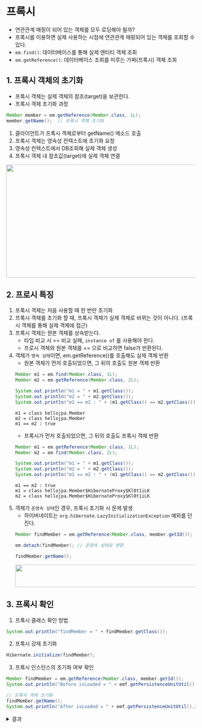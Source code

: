 # 프록시
* 연관관계 매핑이 되어 있는 객체를 모두 로딩해야 될까?
* 프록시를 이용하면 실제 사용하는 시점에 연관관계 매핑되어 있는 객체를 조회할 수 있다.
* `em.find()`: 데이터베이스를 통해 실제 엔티티 객체 조회
* `em.getReference()`: 데이터베이스 조회를 미루는 가짜(프록시) 객체 조회

## 1. 프록시 객체의 초기화
* 프록시 객체는 실제 객체의 참조(target)을 보관한다.
* 프록시 객체 초기화 과정
```java
Member member = em.getReference(Member.class, 1L);
member.getName();  // 프록시 객체 초기화
```
1. 클라이언트가 프록시 객체로부터 getName() 메소드 호출
2. 프록시 객체는 영속성 컨텍스트에 초기화 요청
3. 영속성 컨텍스트에서 DB조회해 실제 객체 생성
4. 프록시 객체 내 참조값(target)에 실제 객체 연결

<img src="https://user-images.githubusercontent.com/50009240/214908150-e39664a8-e744-47f1-85b2-05f122d13fde.png" width="530" height="300">

## 2. 프로시 특징
1. 프록시 객체는 처음 사용할 때 한 번만 초기화
2. 프록시 객체를 초기화 할 때, 프록시 객체가 실제 객체로 바뀌는 것이 아니다. (프록시 객체를 통해 실제 객체에 접근)
4. 프록시 객체는 원본 객체를 상속받는다.
    * 타입 비교 시 == 비교 실패, `instance of` 를 사용해야 한다.
    * 프로시 객체와 원본 객체를 == 으로 비교하면 false가 반환된다.
5. 객체가 `영속 상태`이면, em.getReference()를 호출해도 실제 객체 반환
    * 원본 객체가 먼저 호출되었으면, 그 뒤의 호출도 원본 객체 반환
    ```java
    Member m1 = em.find(Member.class, 1L);
    Member m2 = em.getReference(Member.class, 2L);

    System.out.println("m1 = " + m1.getClass());
    System.out.println("m2 = " + m2.getClass());
    System.out.println("m1 == m2 : " + (m1.getClass() == m2.getClass()));

    ```
    ```
    m1 = class hellojpa.Member
    m2 = class hellojpa.Member
    m1 == m2 : true
    ```
    * 프록시가 먼저 호출되었으면, 그 뒤의 호출도 프록시 객체 반환
    ```java
    Member m1 = em.getReference(Member.class, 1L);
    Member m2 = em.find(Member.class, 2L);

    System.out.println("m1 = " + m1.getClass());
    System.out.println("m2 = " + m2.getClass());
    System.out.println("m1 == m2 : " + (m1.getClass() == m2.getClass()));
    ```
    ```
    m1 == m2 : true
    m1 = class hellojpa.Member$HibernateProxy$Kl0t1iLK
    m2 = class hellojpa.Member$HibernateProxy$Kl0t1iLK
    ```
6. 객체가 `준영속 상태`인 경우, 프록시 초기화 시 문제 발생
    * 하이버네이트는 `org.hibernate.LazyInitializationException` 예외를 던진다.
    ```java
    Member findMember = em.getReference(Member.class, member.getId());

    em.detach(findMember); // 준영속 상태로 변환

    findMember.getName();
    ```
    <img src="https://user-images.githubusercontent.com/50009240/214890737-7ba2d5d1-56a2-4172-966c-213351618d39.png" width="850" height="60">

## 3. 프록시 확인
1. 프록시 클래스 확인 방법
```java
System.out.println("findMember = " + findMember.getClass());
```
2. 프록시 강제 초기화
```java
Hibernate.initialize(findMember);
```
3. 프록시 인스턴스의 초기화 여부 확인
```java
Member findMember = em.getReference(Member.class, member.getId());
System.out.println("Before isLoaded = " + emf.getPersistenceUnitUtil().isLoaded(findMember));

// 프록시 객체 초기화
findMember.getName();
System.out.println("After isLoaded = " + emf.getPersistenceUnitUtil().isLoaded(findMember));
```
<details>
<summary>결과</summary>
<div markdown="1">

```
<!-- 초기화 전 -->
Before isLoaded = false

<!-- 프록시 객체 초기화 -->
Hibernate: 
    select
        member0_.id as id1_4_0_,
        member0_.locker_id as locker_i3_4_0_,
        member0_.name as name2_4_0_,
        member0_.team_id as team_id4_4_0_,
        locker1_.id as id1_3_1_,
        locker1_.name as name2_3_1_,
        team2_.id as id1_8_2_,
        team2_.name as name2_8_2_ 
    from
        member member0_ 
    left outer join
        locker locker1_ 
            on member0_.locker_id=locker1_.id 
    left outer join
        team team2_ 
            on member0_.team_id=team2_.id 
    where
        member0_.id=?

<!-- 초기화 후 -->
After isLoaded = true
```

</div>
</details>
